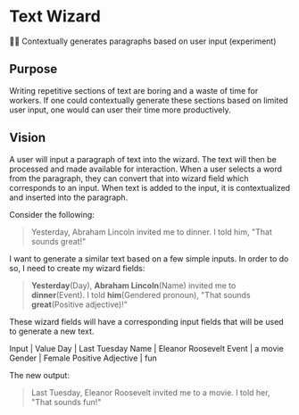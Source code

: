# Text Wizard
🧙‍♂️ Contextually generates paragraphs based on user input (experiment)

## Purpose
Writing repetitive sections of text are boring and a waste of time for workers. If one could contextually generate these sections based on limited user input, one would can user their time more productively.

## Vision
A user will input a paragraph of text into the wizard. The text will then be processed and made available for interaction. When a user selects a word from the paragraph, they can convert that into wizard field which corresponds to an input. When text is added to the input, it is contextualized and inserted into the paragraph.

Consider the following:

> Yesterday, Abraham Lincoln invited me to dinner. I told him, "That sounds great!"

I want to generate a similar text based on a few simple inputs. In order to do so, I need to create my wizard fields:

> **Yesterday**(Day), **Abraham Lincoln**(Name) invited me to **dinner**(Event). I told **him**(Gendered pronoun), "That sounds **great**(Positive adjective)!"

These wizard fields will have a corresponding input fields that will be used to generate a new text.

Input | Value
Day | Last Tuesday
Name | Eleanor Roosevelt
Event | a movie
Gender | Female
Positive Adjective | fun

The new output:

> Last Tuesday, Eleanor Roosevelt invited me to a movie. I told her, "That sounds fun!"